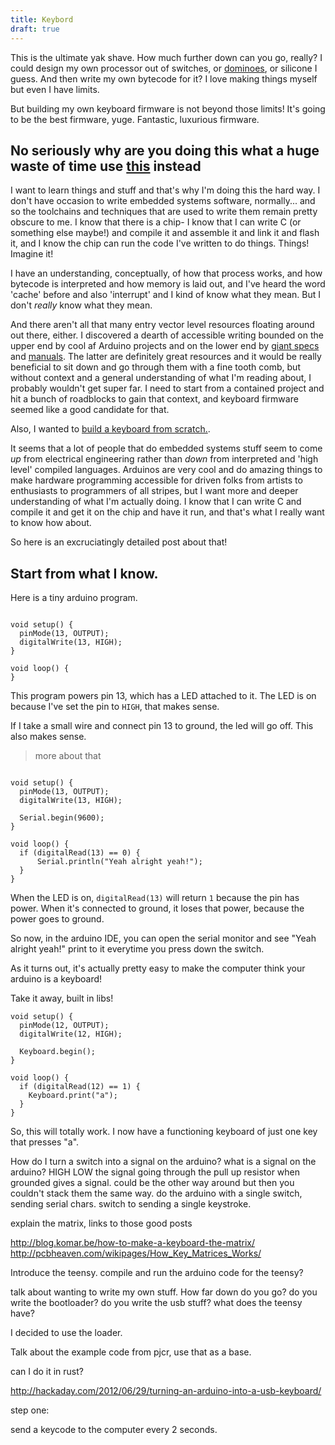 ```yaml
---
title: Keybord
draft: true
---
```


This is the ultimate yak shave. How much further down can you go, really? I
could design my own processor out of switches, or
[dominoes](https://www.youtube.com/watch?v=OpLU__bhu2w()), or silicone I guess.
And then write my own bytecode for it? I love making things myself but even I
have limits.

But building my own keyboard firmware is not beyond those limits!
It's going to be the best firmware, yuge.  Fantastic, luxurious firmware.

No seriously why are you doing this what a huge waste of time use [this]( https://github.com/tmk/tmk_keyboard ) instead
----------------------------------------------------------------------------------------------

I want to learn things and stuff and that's why I'm doing this the hard way. I
don't have occasion to write embedded systems software, normally... and so the
toolchains and techniques that are used to write them remain pretty obscure to
me. I know that there is a chip- I know that I can write C (or something else
maybe!) and compile it and assemble it and link it and flash it, and I know the
chip can run the code I've written to do things. Things! Imagine it!

I have an understanding, conceptually, of how that process works, and how
bytecode is interpreted and how memory is laid out, and I've heard the word
'cache' before and also 'interrupt' and I kind of know what they mean. But I
don't _really_ know what they mean.

And there aren't all that many entry vector level resources floating around out
there, either. I discovered a dearth of accessible writing bounded on the upper
end by cool af Arduino projects and on the lower end by [giant
specs](http://www.usb.org/developers/docs/usb20_docs/) and
[manuals](http://www.atmel.com/images/Atmel-0856-AVR-Instruction-Set-Manual.pdf).
The latter are definitely great resources and it would be really beneficial to sit
down and go through them with a fine tooth comb, but without context and a
general understanding of what I'm reading about, I probably wouldn't get super
far. I need to start from a contained project and hit a bunch of roadblocks to
gain that context, and keyboard firmware seemed like a good candidate for that.

Also, I wanted to [build a keyboard from scratch.](/keyboard).

It seems that a lot of people that do embedded systems stuff seem to come
_up_ from electrical engineering rather than _down_ from interpreted and 'high
level' compiled languages. Arduinos are very cool and do amazing things to make
hardware programming accessible for driven folks from artists to enthusiasts to
programmers of all stripes, but I want more and deeper understanding of what
I'm actually doing. I know that I can write C and compile it and get it on the
chip and have it run, and that's what I really want to know how about.

So here is an excruciatingly detailed post about that!

Start from what I know.
--------------------------

Here is a tiny arduino program.

```arduino

void setup() {
  pinMode(13, OUTPUT);
  digitalWrite(13, HIGH);
}

void loop() {
}
```

This program powers pin 13, which has a LED attached to it. The LED is on
because I've set the pin to `HIGH`, that makes sense.

If I take a small wire and connect pin 13 to ground, the led will go off. This also makes sense.

> more about that


```arduino

void setup() {
  pinMode(13, OUTPUT);
  digitalWrite(13, HIGH);

  Serial.begin(9600);
}

void loop() {
  if (digitalRead(13) == 0) {
      Serial.println("Yeah alright yeah!");
  }
}
```

When the LED is on, `digitalRead(13)` will return `1` because the pin has
power. When it's connected to ground, it loses that power, because the power
goes to ground.

So now, in the arduino IDE, you can open the serial monitor and see "Yeah
alright yeah!" print to it everytime you press down the switch.

As it turns out, it's actually pretty easy to make the computer think your
arduino is a keyboard!

Take it away, built in libs!

```arduino
void setup() {
  pinMode(12, OUTPUT);
  digitalWrite(12, HIGH);

  Keyboard.begin();
}

void loop() {
  if (digitalRead(12) == 1) {
    Keyboard.print("a");
  }
}
```

So, this will totally work. I now have a functioning keyboard of just one key
that presses "a".




How do I turn a switch into a signal on the arduino?  what is a signal on the
arduino? HIGH LOW the signal going through the pull up resistor when grounded
gives a signal.  could be the other way around but then you couldn't stack them
the same way.  do the arduino with a single switch, sending serial chars.
switch to sending a single keystroke.

explain the matrix, links to those good posts

http://blog.komar.be/how-to-make-a-keyboard-the-matrix/
http://pcbheaven.com/wikipages/How_Key_Matrices_Works/

Introduce the teensy.
compile and run the arduino code for the teensy?

talk about wanting to write my own stuff. How far down do you go? do you write
the bootloader? do you write the usb stuff? what does the teensy have?

I decided to use the loader.

Talk about the example code from pjcr, use that as a base.

can I do it in rust?


http://hackaday.com/2012/06/29/turning-an-arduino-into-a-usb-keyboard/

step one:

send a keycode to the computer every 2 seconds.

